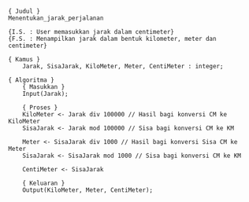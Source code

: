     { Judul }
    Menentukan_jarak_perjalanan

	{I.S. : User memasukkan jarak dalam centimeter}
	{F.S. : Menampilkan jarak dalam bentuk kilometer, meter dan centimeter}

	{ Kamus }
		Jarak, SisaJarak, KiloMeter, Meter, CentiMeter : integer;

	{ Algoritma }
		{ Masukkan }
		Input(Jarak);

		{ Proses } 
		KiloMeter <- Jarak div 100000 // Hasil bagi konversi CM ke KiloMeter
		SisaJarak <- Jarak mod 100000 // Sisa bagi konversi CM ke KM

		Meter <- SisaJarak div 1000 // Hasil bagi konversi Sisa CM ke Meter
		SisaJarak <- SisaJarak mod 1000 // Sisa bagi konversi CM ke KM

		CentiMeter <- SisaJarak

		{ Keluaran }
		Output(KiloMeter, Meter, CentiMeter);